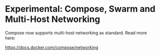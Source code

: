# Experimental: Compose, Swarm and Multi-Host Networking

Compose now supports multi-host networking as standard. Read more here:

https://docs.docker.com/compose/networking
